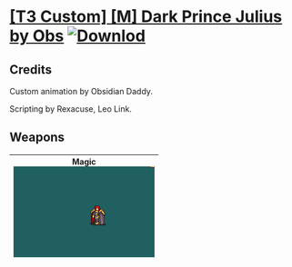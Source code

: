 # [\[T3 Custom\] \[M\] Dark Prince Julius by Obs](./) [![Downlod](https://img.shields.io/badge/Download--red?style=social&logo=github)](https://minhaskamal.github.io/DownGit/#/home?url=https://github.com/Klokinator/FE-Repo/tree/main/Battle%20Animations%2FMagi%20-%20Dark-Type%2F%5BT3%20Custom%5D%20%5BM%5D%20Dark%20Prince%20Julius%20by%20Obs)
## Credits

Custom animation by Obsidian Daddy. 

Scripting by Rexacuse, Leo Link.

## Weapons

| <b>Magic</b><br/><img alt="Magic animation" src="./6.%20Magic/Magic.gif"/> |
| :---: |
